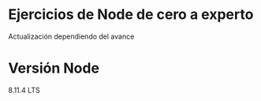 # Ejercicios de Node de cero a experto
Actualización dependiendo del avance

# Versión Node
8.11.4 LTS
